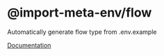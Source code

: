# @import-meta-env/flow

Automatically generate flow type from .env.example

[Documentation](https://runtime-env.github.io/import-meta-env/)
